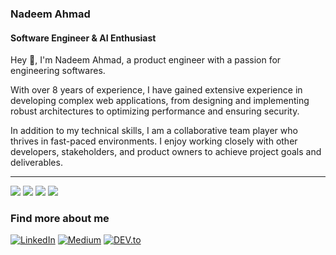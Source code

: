 ### Nadeem Ahmad
#### Software Engineer & AI Enthusiast 

Hey 👋, I'm Nadeem Ahmad, a product engineer with a passion for engineering softwares. 

With over 8 years of experience, I have gained extensive experience in developing complex web applications, from designing and implementing robust architectures to optimizing performance and ensuring security.

In addition to my technical skills, I am a collaborative team player who thrives in fast-paced environments. I enjoy working closely with other developers, stakeholders, and product owners to achieve project goals and deliverables.

---
[![](https://visitcount.itsvg.in/api?id=FurqanAhmd755181&icon=0&color=0)](https://visitcount.itsvg.in)
![](https://github-readme-stats.vercel.app/api?username=crackiii&theme=dark&hide_border=false&include_all_commits=true&count_private=false)
![](https://github-readme-streak-stats.herokuapp.com/?user=crackiii&theme=dark&hide_border=false)
![](https://github-readme-stats.vercel.app/api/top-langs/?username=crackiii&theme=dark&hide_border=false&include_all_commits=true&count_private=false&layout=compact)

### **Find more about me**

[![LinkedIn](https://img.shields.io/badge/LinkedIn-0077B5?style=flat-square&logo=linkedin&logoColor=white)](https://www.linkedin.com/in/nadeem-ahmad-167921156/)
[![Medium](https://img.shields.io/badge/Medium-12100E?style=flat-square&logo=medium&logoColor=white)](https://medium.com/@nadeem.ahmad.na)
[![DEV.to](https://img.shields.io/badge/DEV.to-0A0A0A?style=flat-square&logo=dev.to&logoColor=white)](https://dev.to/nadeemahmad)
